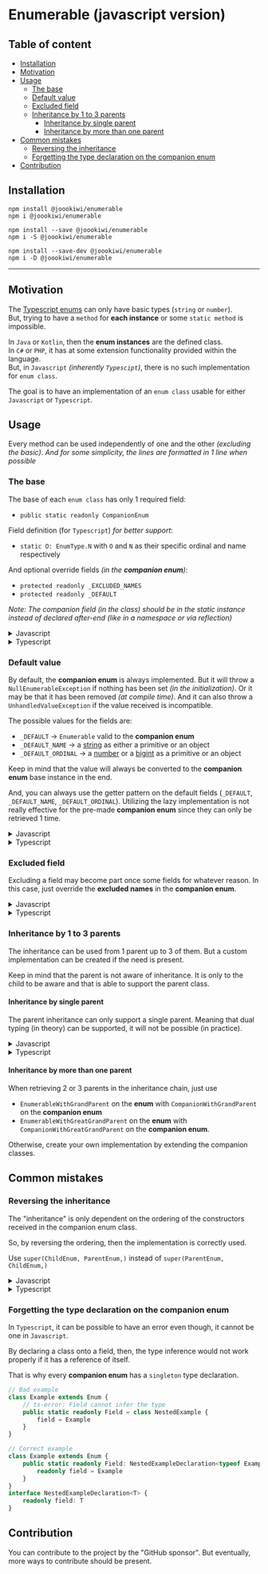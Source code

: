 # Enumerable (javascript version)

## Table of content
* [Installation](#installation)
* [Motivation](#motivation)
* [Usage](#usage)
  * [The base](#the-base)
  * [Default value](#default-value)
  * [Excluded field](#excluded-field)
  * [Inheritance by 1 to 3 parents](#inheritance-by-1-to-3-parents)
    * [Inheritance by single parent](#inheritance-by-single-parent)
    * [Inheritance by more than one parent](#inheritance-by-more-than-one-parent)
* [Common mistakes](#common-mistakes)
  * [Reversing the inheritance](#reversing-the-inheritance)
  * [Forgetting the type declaration on the companion enum](#forgetting-the-type-declaration-on-the-companion-enum)
* [Contribution](#contribution)

## Installation

```
npm install @joookiwi/enumerable
npm i @joookiwi/enumerable

npm install --save @joookiwi/enumerable
npm i -S @joookiwi/enumerable

npm install --save-dev @joookiwi/enumerable
npm i -D @joookiwi/enumerable
```

---

## Motivation

The [Typescript enums](https://www.typescriptlang.org/docs/handbook/enums.html#handbook-content)
can only have basic types (`string` or `number`).<br/>
But, trying to have a `method` for **each instance** or some `static method` is impossible.

In `Java` or `Kotlin`, then the **enum instances** are the defined class.<br/>
In `C#` or `PHP`, it has at some extension functionality provided within the language.<br/>
But, in `Javascript` _(inherently `Typescipt`)_, there is no such implementation for `enum class`.

The goal is to have an implementation of an `enum class` usable for either `Javascript` or `Typescript`.<br/>

## Usage

Every method can be used independently of one and the other _(excluding the basic)_.
_And for some simplicity, the lines are formatted in 1 line when possible_

### The base

The base of each `enum class` has only 1 required field:
 - `public static readonly CompanionEnum`

Field definition (for `Typescript`) _for better support_:
 - `static O: EnumType.N` with `O` and `N` as their specific ordinal and name respectively

And optional override fields _(in the **companion enum**)_:
 - `protected readonly _EXCLUDED_NAMES`
 - `protected readonly _DEFAULT`

_Note: The companion field (in the class) should be in the static instance instead of declared after-end (like in a namespace or via reflection)_

<details>
<summary>Javascript</summary>

```javascript
import {BasicCompanionEnum, Enum} from "@joookiwi/enumerable"

export class Example extends Enum {

   static A = new Example()
   static B = new Example()
   static C = new Example()

   static CompanionEnum = class CompanionEnum_Example extends BasicCompanionEnum {
       static #instance
       constructor() { super(Example,) }
       static get get() { return CompanionEnum_Example.#instance ??= new CompanionEnum_Example() }
   }

}
```
</details>
<details>
<summary>Typescript</summary>

```typescript
// Example.ts
import {BasicCompanionEnum, Enum} from "@joookiwi/enumerable"
import type {BasicCompanionEnumSingleton} from "@joookiwi/enumerable/dist/types"
import type {Names, Ordinals} from "./Example.types"

export class Example extends Enum<Ordinals, Names> {

    public static readonly A = new Example()
    public static readonly B = new Example()
    public static readonly C = new Example()

    // Optional number typing (start)
    public static readonly 0: typeof Example.A
    public static readonly 1: typeof Example.B
    public static readonly 2: typeof Example.C
    // Optional number typing (end)

    public static readonly CompanionEnum: BasicCompanionEnumSingleton<Example, typeof Example> =
        class CompanionEnum_Example extends BasicCompanionEnum<Example, typeof Example> {
            static #instance?: CompanionEnum_Example
            private constructor() { super(Example,) }
            public static get get() { return CompanionEnum_Example.#instance ??= new CompanionEnum_Example() }
        }

    private constructor() { super() }

}
```

```typescript
// Example.types.ts
type Enum = {
   A: 0
   B: 1
   C: 2
}

export type Names = keyof Enum
export type Ordinals = Enum[Names]
```

</details>

### Default value

By default, the **companion enum** is always implemented.
But it will throw a `NullEnumerableException` if nothing has been set _(in the initialization)_.
Or it may be that it has been removed _(at compile time)_.
And it can also throw a `UnhandledValueException` if the value received is incompatible.

The possible values for the fields are:
 - `_DEFAULT` → `Enumerable` valid to the **companion enum**
 - `_DEFAULT_NAME` → a [string](https://developer.mozilla.org/docs/Web/JavaScript/Reference/Global_Objects/String)
      as either a primitive or an object
 - `_DEFAULT_ORDINAL` → a [number](https://developer.mozilla.org/docs/Web/JavaScript/Reference/Global_Objects/Number) or
      a [bigint](https://developer.mozilla.org/docs/Web/JavaScript/Reference/Global_Objects/BigInt)
      as a primitive or an object

Keep in mind that the value will always be converted to the **companion enum** base instance in the end.

And, you can always use the getter pattern on the default fields (`_DEFAULT`, `_DEFAULT_NAME`, `_DEFAULT_ORDINAL`).
Utilizing the lazy implementation is not really effective for the pre-made **companion enum**
since they can only be retrieved 1 time.

<details>
<summary>Javascript</summary>

```javascript
class CompanionEnum_Example extends BasicCompanionEnum {

    _DEFAULT = condition1 ? Example.B : null

    _DEFAULT_NAME = condition2 ? 'C' : null

    _DEFAULT_ORDINAL = condition3 ? 4 : null

}
```
</details>
<details>
<summary>Typescript</summary>

```typescript
class CompanionEnum_Example extends BasicCompanionEnum<Example, typeof Example> {

    protected override readonly _DEFAULT = condition1 ? Example.B : null

    protected override readonly _DEFAULT_NAME = condition2 ? 'C' : null

    protected override readonly _DEFAULT_ORDINAL = condition3 ? 4 : null

}
```
</details>

### Excluded field

Excluding a field may become part once some fields for whatever reason.
In this case, just override the **excluded names** in the **companion enum**.

<details>
<summary>Javascript</summary>

```javascript
class Example extends Enum {
    static A = new Example()
    static B = new Example()
    static C = new Example()
    static D = someReason ? this.A : this.B
    static SOME_FIELD = this.D

    static CompanionEnum = class CompanionEnum_Example extends BasicCompanionEnum {
        _EXCLUDED_NAMES = ['D', "SOME_FIELD",]
        static #instance
        constructor() { super(Example,) }
        static get get() { return CompanionEnum_Example.#instance ??= new CompanionEnum_Example() }
    }
}
```
</details>
<details>
<summary>Typescript</summary>

```typescript
class Example extends Enum<Ordinals, Names> {
    public static readonly A = new Example()
    public static readonly B = new Example()
    public static readonly C = new Example()
    public static readonly D = someReason ? this.A : this.B
    public static readonly SOME_FIELD = this.D

    public static readonly CompanionEnum: BasicCompanionEnumSingleton<Example, typeof Example> =
        class CompanionEnum_Example extends BasicCompanionEnum<Example, typeof Example> {
        protected readonly _EXCLUDED_NAMES = ['D', "SOME_FIELD",]
        static #instance?: CompanionEnum_Example
        private constructor() { super(Example,) }
        public get get() { return CompanionEnum_Example.#instance ??= new CompanionEnum_Example() }
    }
}
```
</details>

### Inheritance by 1 to 3 parents

The inheritance can be used from 1 parent up to 3 of them.
But a custom implementation can be created if the need is present.

Keep in mind that the parent is not aware of inheritance.
It is only to the child to be aware and that is able to support the parent class.

#### Inheritance by single parent

The parent inheritance can only support a single parent.
Meaning that dual typing (in theory) can be supported,
it will not be possible (in practice).

<details>
<summary>Javascript</summary>

```javascript
// ParentEnum.js
export class ParentEnum extends Enum {
    static A = new ParentEnum()
    static B = new ParentEnum()
   
    static CompanionEnum = class CompanionEnum_ParentEnum extends BasicCompanionEnum {
        static #instance
        constructor() { super(ParentEnum,) }
        static get get() { return BasicCompanionEnum.#instance ??= new BasicCompanionEnum() }
    }
}
```

```javascript
// ChildEnum.ts
import {ParentEnum} from "./ParentEnum"

/** @implements {EnumerableWithParent} */
export class ChildEnum extends Enum {
    static A = new ChildEnum(ParentEnum.A,)
    static B = new ChildEnum(ParentEnum.B,)
    static C = new ChildEnum()
    static D = new ChildEnum()

    static CompanionEnum = class CompanionEnum_ChildEnum extends CompanionEnumWithParent {
        static #instance
        constructor() { super(ChildEnum, ParentEnum,) }
        static get get() { return CompanionEnum_ChildEnum.#instance ??= new CompanionEnum_ChildEnum() }
    }

    #parent
    constructor(parent = null) { super(); this.#parent = parent }
    get parent() { return this.#parent }
}
```

</details>
<details>
<summary>Typescript</summary>

```typescript
// ParentEnum.ts
import type {ParentOrdinals, ParentNames} from "./ParentEnum.types"

export class ParentEnum extends Enum<ParentOrdinals, ParentNames> {
   public static readonly A = new ParentEnum()
   public static readonly B = new ParentEnum()

   public static readonly 0: typeof ParentEnum.A
   public static readonly 1: typeof ParentEnum.B

   public static readonly CompanionEnum: BasicCompanionEnumSingleton<ParentEnum, typeof ParentEnum> =
        class CompanionEnum_ParentEnum extends BasicCompanionEnum<ParentEnum, typeof ParentEnum> {
            static #instance?: CompanionEnum_ParentEnum
            private constructor() { super(ParentEnum,) }
            public static get get() { return BasicCompanionEnum.#instance ??= new BasicCompanionEnum() }
        }

   private constructor() { super() }
}
```
```typescript
// ParentEnum.types.ts
type ParentEnumType = {
    A: 0
    B: 1
}
export type ParentNames = keyof ParentEnumType
export type ParentOrdinals = ParentEnumType[ParentNames]
```

```typescript
// ChildEnum.ts
import type {ChildOrdinals, ChildNames} from "./ChildEnum.types"
import {ParentEnum} from "./ParentEnum"

class ChildEnum extends Enum<ChildOrdinals, ChildNames>
    implements EnumerableWithParent<ChildOrdinals, ChildNames, ParentEnum> {
    public static readonly A = new ChildEnum(ParentEnum.A,)
    public static readonly B = new ChildEnum(ParentEnum.B,)
    public static readonly C = new ChildEnum()
    public static readonly D = new ChildEnum()

    public static readonly 0: typeof ChildEnum.A
    public static readonly 1: typeof ChildEnum.B
    public static readonly 2: typeof ChildEnum.C
    public static readonly 3: typeof ChildEnum.D

    public static readonly CompanionEnum: CompanionEnumWithParent<ChildEnum, typeof ChildEnum, ParentEnum, typeof ParentEnum> =
            class CompanionEnum_ChildEnum extends CompanionEnumWithParent<ChildEnum, typeof ChildEnum, ParentEnum, typeof ParentEnum> {
        static #instance?: CompanionEnum_ChildEnum
        private constructor() { super(ChildEnum, ParentEnum,) }
        public static get get() { return CompanionEnum_ChildEnum.#instance ??= new CompanionEnum_ChildEnum() }
    }

    readonly #parent
    private constructor(parent: ParentEnum | null = null,) { super(); this.#parent = parent }
    public get parent(): ParentEnum | null { return this.#parent }
}
```
```typescript
type ChildEnumType = {
    A: 0
    B: 1
    C: 2
    D: 3
}
export type ChildNames = keyof ChildEnumType
export type ChildOrdinals = ChildEnumType[ChildNames]
```

</details>

#### Inheritance by more than one parent

When retrieving 2 or 3 parents in the inheritance chain,
just use
 - `EnumerableWithGrandParent` on the **enum** with `CompanionWithGrandParent` on the **companion enum**
 - `EnumerableWithGreatGrandParent` on the **enum** with `CompanionWithGreatGrandParent` on the **companion enum**.

Otherwise, create your own implementation by extending the companion classes.

## Common mistakes

### Reversing the inheritance

The "inheritance" is only dependent on the ordering of the constructors received in the companion enum class.

So, by reversing the ordering, then the implementation is correctly used.

Use `super(ChildEnum, ParentEnum,)` instead of `super(ParentEnum, ChildEnum,)`

<details>
<summary>Javascript</summary>

Change the implementation from:
```javascript
class CompanionEnum_ChildEnum extends CompanionEnumWithParent {
     static #instance
     constructor() { super(ParentEnum, ChildEnum,) }
     static get get() { return CompanionEnum_ChildEnum.#instance ??= new CompanionEnum_ChildEnum() }
 }
```

to

```javascript
class CompanionEnum_ChildEnum extends CompanionEnumWithParent {
     static #instance
     constructor() { super(ChildEnum, ParentEnum,) }
     static get get() { return CompanionEnum_ChildEnum.#instance ??= new CompanionEnum_ChildEnum() }
 }
```
</details>
<details>
<summary>Typescript</summary>

Change the implementation from:
```typescript
class CompanionEnum_ChildEnum extends CompanionEnumWithParent<ParentEnum, typeof ParentEnum, ChildEnum, typeof ChildEnum> {
   static #instance?: CompanionEnum_ChildEnum
   private constructor() { super(ParentEnum, ChildEnum,) }
   public static get get() { return CompanionEnum_ChildEnum.#instance ??= new CompanionEnum_ChildEnum() }
}
```

to

```typescript
class CompanionEnum_ChildEnum extends CompanionEnumWithParent<ChildEnum, typeof ChildEnum, ParentEnum, typeof ParentEnum> {
   static #instance?: CompanionEnum_ChildEnum
   private constructor() { super(ChildEnum, ParentEnum,) }
   public static get get() { return CompanionEnum_ChildEnum.#instance ??= new CompanionEnum_ChildEnum() }
}
```
</details>

### Forgetting the type declaration on the companion enum

In `Typescript`, it can be possible to have an error even though, it cannot be one in `Javascript`.

By declaring a class onto a field, then, the type inference would not work properly if it has a reference of itself.

That is why every **companion enum** has a `singleton` type declaration.

```typescript
// Bad example
class Example extends Enum {
    // ts-error: Field cannot infer the type
    public static readonly Field = class NestedExample {
        field = Example
    }
}
```

```typescript
// Correct example
class Example extends Enum {
    public static readonly Field: NestedExampleDeclaration<typeof Example> = class NestedExample {
        readonly field = Example
    }
}
interface NestedExampleDeclaration<T> {
    readonly field: T
}
```

## Contribution
You can contribute to the project by the "GitHub sponsor".
But eventually, more ways to contribute should be present.

